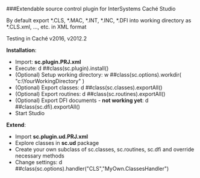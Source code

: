 ###Extendable source control plugin for InterSystems Caché Studio

By default export *.CLS, *.MAC, *.INT, *.INC, *.DFI into working directory as *.CLS.xml, ..., etc. in XML format 

Testing in Caché v2016, v2012.2

**Installation**:

* Import: **sc.plugin.PRJ.xml**
* Execute: d ##class(sc.plugin).install()
* (Optional) Setup working directory: w ##class(sc.options).workdir( "c:\YourWorkingDirectory\" )
* (Optional) Export classes: d ##class(sc.classes).exportAll()
* (Optional) Export routines: d ##class(sc.routines).exportAll()
* (Optional) Export DFI documents - **not working yet**: d ##class(sc.dfi).exportAll()
* Start Studio

**Extend**:

* Import **sc.plugin.ud.PRJ.xml**
* Explore classes in **sc.ud** package
* Create your own subclass of sc.classes, sc.routines, sc.dfi and override necessary methods
* Change settings: d ##class(sc.options).handler("CLS","MyOwn.ClassesHandler")




